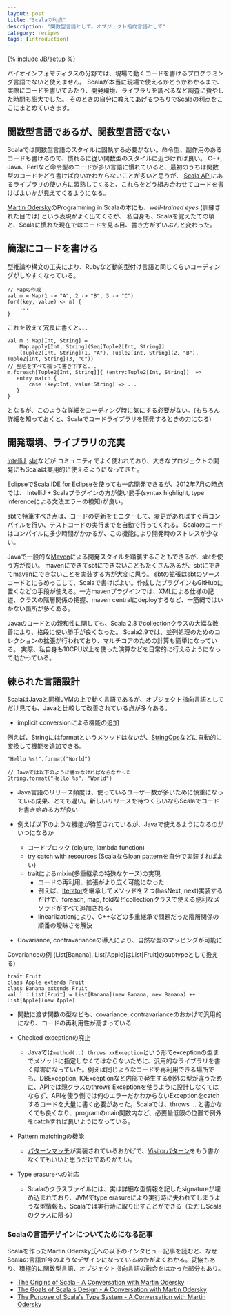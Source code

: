 ```yaml
---
layout: post
title: "Scalaの利点"
description: "関数型言語として。オブジェクト指向言語として"
category: recipes
tags: [introduction]
---
```

{% include JB/setup %}

バイオインフォマティクスの分野では、現場で動くコードを書けるプログラミング言語でないと使えません。
Scalaが本当に現場で使えるかどうかわかるまで、実際にコードを書いてみたり、開発環境、ライブラリを調べるなど調査に費やした時間も膨大でした。
そのときの自分に教えてあげるつもりでScalaの利点をここにまとめていきます。

## 関数型言語であるが、関数型言語でない
Scalaでは関数型言語のスタイルに固執する必要がない。命令型、副作用のあるコードも書けるので、慣れるに従い関数型のスタイルに近づければ良い。
C++, Java、Perlなど命令型のコードが多い言語に慣れていると、最初のうちは関数型のコードをどう書けば良いかわからないことが多いと思うが、
[Scala API](http://www.scala-lang.org/api/current/index.html)にあるライブラリの使い方に習熟してくると、これらをどう組み合わせてコードを書けばよいかが見えてくるようになる。

[Martin Odersky](http://lampwww.epfl.ch/~odersky/)のProgramming in Scalaの本にも、_well-trained eyes_ (訓練された目では) という表現がよく出てくるが、
私自身も、Scalaを覚えたての頃と、Scalaに慣れた現在ではコードを見る目、書き方がずいぶんと変わった。

## 簡潔にコードを書ける

型推論や構文の工夫により、Rubyなど動的型付け言語と同じくらいコーディングがしやすくなっている。

	// Mapの作成
	val m = Map(1 -> "A", 2 -> "B", 3 -> "C") 
	for((key, value) <- m) {
		...
	}

これを敢えて冗長に書くと、、、

	val m : Map[Int, String] = 
		Map.apply[Int, String](Seq[Tuple2[Int, String]]
		(Tuple2[Int, String](1, "A"), Tuple2[Int, String](2, "B"), Tuple2[Int, String](3, "C"))
	// 型名をすべて補って書き下すと...
	m.foreach[Tuple2[Int, String]]{ (entry:Tuple2[Int, String])  => 
	   entry match {
		   case (key:Int, value:String) => ...
	   }
	}

となるが、このような詳細をコーディング時に気にする必要がない。(もちろん詳細を知っておくと、Scalaでコードライブラリを開発するときの力になる)


## 開発環境、ライブラリの充実

[IntelliJ](http://www.jetbrains.com/idea/), [sbt](https://github.com/harrah/xsbt/)などが
コミュニティでよく使われており、大きなプロジェクトの開発にもScalaは実用的に使えるようになってきた。

[Eclipse](http://www.eclipse.org/)で[Scala IDE for Eclipse](http://scala-ide.org/)を使っても一応開発できるが、2012年7月の時点では、
IntelliJ + Scalaプラグインの方が使い勝手(syntax highlight, type inferenceによる文法エラーの検知)が良い。

sbtで特筆すべき点は、コードの更新をモニターして、変更があればすぐ再コンパイルを行い、テストコードの実行までを自動で行ってくれる。
Scalaのコードはコンパイルに多少時間がかかるが、この機能により開発時のストレスが少ない。

Javaで一般的な[Maven](http://maven.apache.org/)による開発スタイルを踏襲することもできるが、sbtを使う方が良い。
mavenにできてsbtにできないこともたくさんあるが、sbtにできてmavenにできないことを実装する方が大変に思う。
sbtの拡張はsbtのソースコードとにらめっこして、Scalaで書けばよい。作成したプラグインもGitHubに置くなどの手段が使える。一方mavenプラグインでは、XMLによる仕様の記述、クラスの階層関係の把握、maven centralにdeployするなど、一筋縄ではいかない箇所が多くある。

Javaのコードとの親和性に関しても、Scala 2.8でcollectionクラスの大幅な改善により、格段に使い勝手が良くなった。
Scala2.9では、並列処理のためのコレクションの拡張が行われており、マルチコアのための計算も簡単になっている。
実際、私自身も10CPU以上を使った演算などを日常的に行えるようになって助かっている。


## 練られた言語設計

ScalaはJavaと同様JVMの上で動く言語であるが、オブジェクト指向言語としてだけ見ても、Javaと比較して改善されている点が多々ある。

* implicit conversionによる機能の追加

例えば、Stringにはformatというメソッドはないが、[StringOps](http://www.scala-lang.org/api/current/index.html#scala.collection.immutable.StringOps)などに自動的に変換して機能を追加できる。

	"Hello %s!".format("World") 

	// Javaでは以下のように書かなければならなかった
	String.format("Hello %s", "World")

* Java言語のリリース頻度は、使っているユーザー数が多いために慎重になっている成果、とても遅い。新しいリリースを待つくらいならScalaでコードを書き始める方が良い
* 例えば以下のような機能が待望されているが、Javaで使えるようになるのがいつになるか
  * コードブロック (clojure, lambda function)
  * try catch with resources (Scalaなら[loan pattern]({{BASE_PATH}}/recipes/2012/06/27/loan-pattern)を自分で実装すればよい)
  * traitによるmixin(多重継承の特殊なケース)の実現  
    * コードの再利用、拡張がより広く可能になった
	* 例えば、[Iterator](http://www.scala-lang.org/api/current/index.html#scala.collection.Iterator)を継承してメソッドを２つ(hasNext, next)実装するだけで、foreach, map, foldなどcollectionクラスで使える便利なメソッドがすべて追加される。
    * linearlizationにより、C++などの多重継承で問題だった階層関係の順番の曖昧さを解決

* Covariance, contravarianceの導入により、自然な型のマッピングが可能に

Covarianceの例 (List[Banana], List[Apple]はList[Fruit]のsubtypeとして扱える)

	trait Fruit
	class Apple extends Fruit
	class Banana extends Fruit
	val l : List[Fruit] = List[Banana](new Banana, new Banana) ++ List[Apple](new Apple)


* 関数に渡す関数の型なども、covariance, contravarianceのおかげで汎用的になり、コードの再利用性が高まっている
* Checked exceptionの廃止
   * Javaでは`method(..) throws xxException`という形でexceptionの型までメソッドに指定しなくてはならないために、汎用的なライブラリを書く障害になっていた。例えば同じようなコードを再利用できる場所でも、DBException, IOExceptionなど内部で発生する例外の型が違うために、APIでは親クラスのthrows Exceptionを使うように設計しなくてはならず、APIを使う側では何のエラーだかわからないExceptionをcatchするコードを大量に書く必要があった。Scalaでは、throws ... と書かなくても良くなり、programのmain関数内など、必要最低限の位置で例外をcatchすれば良いようになっている。

* Pattern matchingの機能
   * [パターンマッチ](http://www.artima.com/scalazine/articles/pattern_matching.html)が実装されているおかげで、[Visitorパターン](http://en.wikipedia.org/wiki/Visitor_pattern)をもう書かなくてもいいと思うだけでありがたい。

* Type erasureへの対応
  * Scalaのクラスファイルには、実は詳細な型情報を記したsignatureが埋め込まれており、JVMでtype erasureにより実行時に失われてしまうような型情報も、Scalaでは実行時に取り出すことができる（ただしScalaのクラスに限る）

### Scalaの言語デザインについてためになる記事

Scalaを作ったMartin Odersky氏への以下のインタビュー記事を読むと、なぜScalaの言語が今のようなデザインになっているのかがよくわかる。妥協もあり、積極的に関数型言語、オブジェクト指向言語の融合をはかった部分もあり。

* [The Origins of Scala - A Conversation with Martin Odersky](http://www.artima.com/scalazine/articles/origins_of_scala.html)
* [The Goals of Scala's Design - A Conversation with Martin Odersky](http://www.artima.com/scalazine/articles/goals_of_scala.html)
* [The Purpose of Scala's Type System - A Conversation with Martin Odersky](http://www.artima.com/scalazine/articles/scalas_type_system.html)
